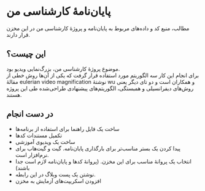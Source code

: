 # پایان‌نامهٔ کارشناسی من

مطالب، منبع کد و داده‌های مربوط به پایان‌نامه و پروژهٔ کارشناسی من در این مخزن قرار دارند.

## این چیست؟
موضوع پروژهٔ کارشناسی من، بزرگ‌نمایی ویدیو بود.  
برای انجام این کار سه الگوریتم مورد استفاده قرار گرفت که یکی از آن‌ها روش خطی از مقالهٔ eulerian video magnification نوشتهٔ wu و همکاران است و دو تای دیگر یعنی روش‌های دیفرانسیلی و همبستگی، الگوریتم‌های پیشنهادی طراحی‌شده طی این پروژه هستند.

## در دست انجام
- ساخت یک فایل راهنما برای استفاده از برنامه‌ها
- تکمیل مستندات کدها
- ساخت یک ویدیوی آموزشی
- پیدا کردن یک بستر مناسب‌تر برای بارگذاری پایان‌نامه. گیت و گیت‌هاب برای نرم‌افزار است.
- انتخاب یک پروانهٔ مناسب برای این مخزن. (پروانهٔ کدها و پایان‌نامه لازم است جدا باشند)
- نوشتن یک پست وبلاگ در این رابطه.
- افزودن اسکریپت‌های آزمایش به مخزن